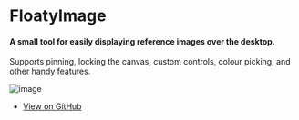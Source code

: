 # FloatyImage

#### A small tool for easily displaying reference images over the desktop.  

Supports pinning, locking the canvas, custom controls, colour picking, and other handy features. 

![image](https://github.com/creepyLANguy/FloatyImage/assets/28150772/5fc1d6d7-a8a8-4aed-bc2e-a872064c1fea)

- [View on GitHub](https://github.com/creepyLANguy/FloatyImage/)

